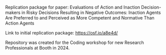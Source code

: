 Replication package for paper:
Evaluations of Action and Inaction Decision-makers in Risky Decisions Resulting in Negative Outcomes: 
Inaction Agents Are Preferred to and Perceived as More Competent and Normative Than Action Agents

Link to initial replication package: https://osf.io/a8e4d/

Repository was created for the Coding workshop for new Research Professionals at Booth in 2024.
